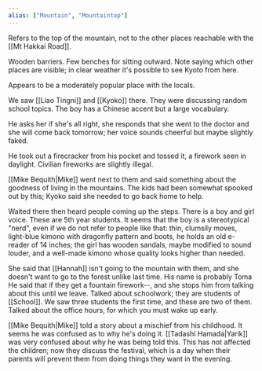 ```yaml
---
alias: ["Mountain", "Mountaintop"]
---
```


Refers to the top of the mountain, not to the other places reachable with the [[Mt Hakkai Road]].

Wooden barriers.
Few benches for sitting outward.
Note saying which other places are visible; in clear weather it's possible to see Kyoto from here.

Appears to be a moderately popular place with the locals.


We saw [[Liao Tingni]] and [[Kyoko]] there. They were discussing random school topics. The boy has a Chinese accent but a large vocabulary.

He asks her if she's all right, she responds that she went to the doctor and she will come back tomorrow; her voice sounds cheerful but maybe slightly faked. 

He took out a firecracker from his pocket and tossed it, a firework seen in daylight. Civilian fireworks are slightly illegal.

[[Mike Bequith|Mike]] went next to them and said something about the goodness of living in the mountains. The kids had been somewhat spooked out by this; Kyoko said she needed to go back home to help.

Waited there then heard people coming up the steps. There is a boy and girl voice. These are 5th year students.
It seems that the boy is a stereotypical "nerd", even if we do not refer to people like that: thin, clumsily moves, light-blue kimono with dragonfly pattern and boots, he holds an old e-reader of 14 inches;
the girl has wooden sandals, maybe modified to sound louder, and a well-made kimono whose quality looks higher than needed.

She said that [[Hannah]] isn't going to the mountain with them, and she doesn't want to go to the forest unlike last time.
His name is probably Toma
He said that if they get a fountain firework--, and she stops him from talking about this until we leave.
Talked about schoolwork; they are students of [[School]]. We saw three students the first time, and these are two of them.
Talked about the office hours, for which you must wake up early.

[[Mike Bequith|Mike]] told a story about a mischief from his childhood.
It seems he was confused as to why he's doing it. [[Tadashi Hamada|Yarik]] was very confused about why he was being told this.
This has not affected the children; now they discuss the festival, which is a day when their parents will prevent them from doing things they want in the evening.